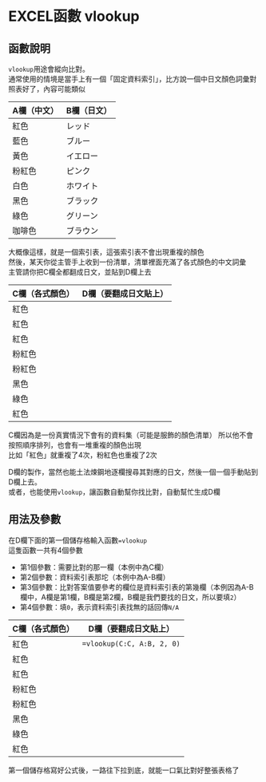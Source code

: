 # EXCEL函數 vlookup

## 函數說明

`vlookup`用途會縱向比對。  
通常使用的情境是當手上有一個「固定資料索引」，比方說一個中日文顏色詞彙對照表好了，內容可能類似

|A欄（中文）|B欄（日文） |
|---------|----------|
|紅色      |レッド     |
|藍色      |ブルー     |
|黃色      |イエロー   |
|粉紅色    |ピンク     |
|白色      |ホワイト   |
|黑色      |ブラック   |
|綠色      |グリーン   |
|咖啡色    |ブラウン   |

大概像這樣，就是一個索引表，這張索引表不會出現重複的顏色  
然後，某天你從主管手上收到一份清單，清單裡面充滿了各式顏色的中文詞彙  
主管請你把C欄全都翻成日文，並貼到D欄上去

|C欄（各式顏色）|D欄（要翻成日文貼上）|
|------------ |------------------|
|紅色         |                  |
|紅色         |                  |
|紅色         |                  |
|粉紅色       |                  |
|粉紅色       |                  |
|黑色         |                  |
|綠色         |                  |
|紅色         |                  |

C欄因為是一份真實情況下會有的資料集（可能是服飾的顏色清單） 
所以他不會按照順序排列，也會有一堆重複的顏色出現  
比如「紅色」就重複了4次，粉紅色也重複了2次    

D欄的製作，當然也能土法煉鋼地逐欄搜尋其對應的日文，然後一個一個手動貼到D欄上去。  
或者，也能使用`vlookup`，讓函數自動幫你找比對，自動幫忙生成D欄

## 用法及參數

在D欄下面的第一個儲存格輸入函數`=vlookup`  
這隻函數一共有4個參數

* 第1個參數：需要比對的那一欄（本例中為C欄）
* 第2個參數：資料索引表那坨（本例中為A-B欄）
* 第3個參數：比對答案值要參考的欄位是資料索引表的第幾欄（本例因為A-B欄中，A欄是第1欄，B欄是第2欄，B欄是我們要找的日文，所以要填`2`）
* 第4個參數：填`0`，表示資料索引表找無的話回傳`N/A`

|C欄（各式顏色）|D欄（要翻成日文貼上）|
|------------ |------------------|
|紅色         |`=vlookup(C:C, A:B, 2, 0)`|
|紅色         |                          |
|紅色         |                          |
|粉紅色       |                          |
|粉紅色       |                          |
|黑色         |                          |
|綠色         |                          |
|紅色         |                          |

第一個儲存格寫好公式後，一路往下拉到底，就能一口氣比對好整張表格了